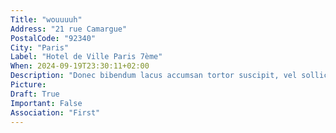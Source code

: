 ```yaml
---
Title: "wouuuuh"
Address: "21 rue Camargue"
PostalCode: "92340"
City: "Paris"
Label: "Hotel de Ville Paris 7ème"
When: 2024-09-19T23:30:11+02:00
Description: "Donec bibendum lacus accumsan tortor suscipit, vel sollicitudin velit eleifend. Etiam convallis tempus tempor."
Picture:
Draft: True
Important: False
Association: "First"
---
```

